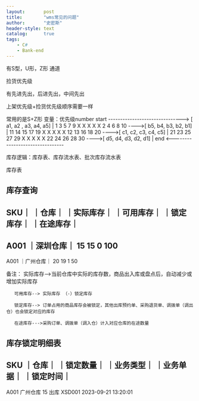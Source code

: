 ```yaml
---
layout:       post
title:        "wms常见的问题"
author:       "史密斯"
header-style: text
catalog:      true
tags:
    - C#
    - Bank-end
---
```


有S型，U形，Z形 通道

捡货优先级

有先进先出，后进先出，中间先出


上架优先级+捡货优先级顺序需要一样

常用的是S+Z形
变量：优先级number
 start ------------------------------->
            [ a1,  a2 ,  a3,  a4,  a5] |
              1    3     5     7   9
              X    X     X     X   X
              2    4     6     8   10
       ---->[ b5,  b4,   b3,  b2,  b1] |
              11   14    15   17   19
              X    X     X    X    X
              12   13    16   18   20
       ---->[ c1,  c2,   c3,  c4,  c5] |
              21   23    25   27   29
              X    X     X    X    X
              22   24    26   28   30
       ---->[ d5,  d4,   d3,  d2,  d1] |
  end <--------------------------------



库存逻辑：库存表、库存流水表、批次库存流水表



库存表

库存查询
------

SKU｜         ｜仓库｜     ｜实际库存｜     ｜可用库存｜     ｜锁定库存｜     ｜在途库存｜
--------------------------------------------------------------------------------        
A001         ｜深圳仓库｜      15            15              0             100
--------------------------------------------------------------------------------
A001         ｜广州仓库｜      20            19              1             50

备注：  实际库存-->当前仓库中实际的库存数，商品出入库或盘点后，自动减少或增加实际库存


       可用库存--> 实际库存 （-）锁定库存

       锁定库存--> 订单占用的商品库存会被锁定，其他出库预约单、采购退货单、调拨单（调出仓）也会锁定对应的库存

       在途库存--->采购订单、调拨单（调入仓）计入对应仓库的在途数量








库存锁定明细表
-----------
   SKU          ｜仓库｜            ｜锁定数量｜             ｜业务类型｜            ｜业务单据｜                   ｜锁定时间｜
----------------------------------------------------------------------------------------------------------------------------

  A001          广州仓库               15                    出库                  XSD001                  2023-09-21 13:20:01  


  



       




















  

